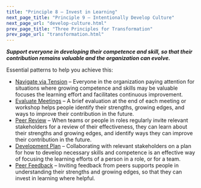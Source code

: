 ```yaml
---
title: "Principle 8 – Invest in Learning"
next_page_title: "Principle 9 – Intentionally Develop Culture"
next_page_url: "develop-culture.html"
prev_page_title: "Three Principles for Transformation"
prev_page_url: "transformation.html"
---
```




**_Support everyone in developing their competence and skill, so that their contribution remains valuable and the organization can evolve._**

Essential patterns to help you achieve this:

-   [Navigate via Tension](navigate-via-tension.html) – Everyone in the organization paying attention for situations where growing competence and skills may be valuable focuses the learning effort and facilitates continuous improvement.
-   [Evaluate Meetings](evaluate-meetings.html) – A brief evaluation at the end of each meeting or workshop helps people identify their strengths, growing edges, and ways to improve their contribution in the future.
-   [Peer Review](peer-review.html) – When teams or people in roles regularly invite relevant stakeholders for a review of their effectiveness, they can learn about their strengths and growing edges, and identify ways they can improve their contribution in the future.
-   [Development Plan](development-plan.html) – Collaborating with relevant stakeholders on a plan for how to develop necessary skills and competence is an effective way of focusing the learning efforts of a person in a role, or for a team.
-   [Peer Feedback](peer-feedback.html) – Inviting feedback from peers supports people in understanding their strengths and growing edges, so that they can invest in learning where helpful.
